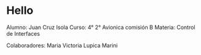 # Hello

Alumno: Juan Cruz Isola
Curso: 4° 2° Avionica comisión B
Materia: Control de Interfaces

Colaboradores: Maria Victoria Lupica Marini
